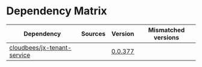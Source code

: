 # Dependency Matrix

Dependency | Sources | Version | Mismatched versions
---------- | ------- | ------- | -------------------
[cloudbees/jx-tenant-service](https://github.com/cloudbees/jx-tenant-service) |  | [0.0.377](https://github.com/cloudbees/jx-tenant-service/releases/tag/v0.0.377) | 
